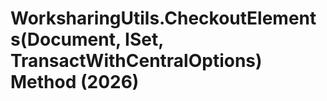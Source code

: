 # WorksharingUtils.CheckoutElements(Document, ISet<ElementId>, TransactWithCentralOptions) Method (2026)

﻿